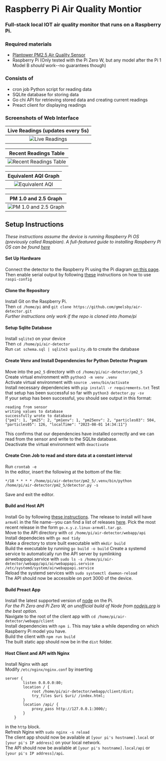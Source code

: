 # Raspberry Pi Air Quality Montior
### Full-stack local IOT air quality monitor that runs on a Raspberry Pi.
### Required materials
- [Plantower PM2.5 Air Quality Sensor](https://learn.adafruit.com/pm25-air-quality-sensor)
- Raspberry Pi (Only tested with the Pi Zero W, but any model after the Pi 1 Model B _should_ work--no guarantees though)  
### Consists of 
- cron job Python script for reading data
- SQLite database for storing data
- Go chi API for retrieving stored data and creating current readings
- Preact client for displaying readings

### Screenshots of Web Interface
| Live Readings (updates every 5s) |
|:--:|
| ![Live Readings](screenshots/Live%20Readings.png) |

| Recent Readings Table |
|:--:|
| ![Recent Readings Table](screenshots/Table.png) |

| Equivalent AQI Graph |
|:--:|
| ![Equivalent AQI](screenshots/AQI%20Graph.png) |

| PM 1.0 and 2.5 Graph |
|:--:|
| ![PM 1.0 and 2.5 Graph](screenshots/PM%20Graph.png) |

## Setup Instructions
_These instructions assume the device is running Raspberry Pi OS (previously called Raspbian). A full-featured guide to installing Raspberry Pi OS can be found [here](https://www.raspberrypi.com/software/)_
#### Set Up Hardware
Connect the detector to the Raspberry Pi using the Pi diagram [on this page](https://learn.adafruit.com/pm25-air-quality-sensor/python-and-circuitpython). \
Then enable serial output by following [these](https://learn.adafruit.com/circuitpython-on-raspberrypi-linux/uart-serial#disabling-console-and-enabling-serial-2998808) instructions on how to use `raspi-config`


#### Clone the Repository
Install Git on the Raspberry Pi. \
Then `cd /home/pi` and `git clone https://github.com/gmelsby/air-detector.git` \
_Further instructions only work if the repo is cloned into /home/pi_
#### Setup Sqlite Database
Install `sqlite3` on your device \
Then `cd /home/pi/air-detector` \
Run `cat schema.sql | sqlite3 quality.db` to create the database
#### Create Venv and Install Dependencies for Python Detector Program
Move into the `pm2_5` directory with `cd /home/pi/air-detector/pm2_5` \
Create virtual environment with `python3 -m venv .venv` \
Activate virtual environment with `source .venv/bin/activate` \
Install necessary dependencies with `pip install -r requirements.txt`
Test that setup has been successful so far with `python3 detector.py -sv` \
If your setup has been successful, you should see output in this format: 
```
reading from sensor
writing values to database
successfully wrote to database
{"pm1": 1, "pm25": 2, "pm1env": 1, "pm25env": 2, "particles03": 504, "particles05": 126, "localTime": "2023-08-01 14:34:11"}
```
This confirms that our dependencies have installed correctly and we can read from the sensor and write to the SQLite database. \
Deactivate the virtual environment with `deactivate`
#### Create Cron Job to read and store data at a constant interval
Run `crontab -e` \
In the editor, insert the following at the bottom of the file:
```
*/10 * * * * /home/pi/air-detector/pm2_5/.venv/bin/python /home/pi/air-detector/pm2_5/detector.py -s
```
Save and exit the editor.
#### Build and Host API
Install Go by following [these instructions](https://go.dev/doc/install). The release to install will have `armv6l` in the file name--you can find a list of releases [here](https://go.dev/dl/). Pick the most recent release in the form `go.x.y.z.linux-armv6l.tar.gz`. \
Move to the API directory with `cd /home/pi/air-detector/webapp/api` \
Install dependecies with `go mod tidy` \
Make a directory to store built executable with `mkdir build` \
Build the executable by running `go build -o build` 
Create a systemd service to automatically run the API server by symlinking airwebappapi.service with `sudo ls -s /home/pi/air-detector/webapp/api/airwebappapi.service /etc/systemd/system/airwebappapi.service` \
Reload the systemd services with `sudo systemctl daemon-reload` \
The API should now be accessible on port 3000 of the device.
#### Build Preact App
Install the latest supported version of [node](https://nodejs.org/en) on the Pi. \
_For the Pi Zero and Pi Zero W, an unofficial build of Node from [nodejs.org](https://unofficial-builds.nodejs.org/download/release/) is the best option._ \
Navigate to the root of the client app with `cd /home/pi/air-detector/webapp/client` \
Install dependencies with `npm i`. This may take a while depending on which Raspberry Pi model you have. \
Build the client with `npm run build` \
The built static app should now be in the `dist` folder.
#### Host Client and API with Nginx
Install Nginx with apt \
Modify `/etc/nginx/nginx.conf` by inserting
```
server {
		listen 0.0.0.0:80;
		location / {
			root /home/pi/air-detector/webapp/client/dist;
			try_files $uri $uri/ /index.html;
		}
		location /api/ {
			proxy_pass http://127.0.0.1:3000/;
		}
	}
```
in the `http` block. \
Refresh Nginx with `sudo nginx -s reload` \
The client app should now be available at `[your pi's hostname].local` or `[your pi's IP address]` on your local network. \
The API should now be available at `[your pi's hostname].local/api` or `[your pi's IP address]/api`.



